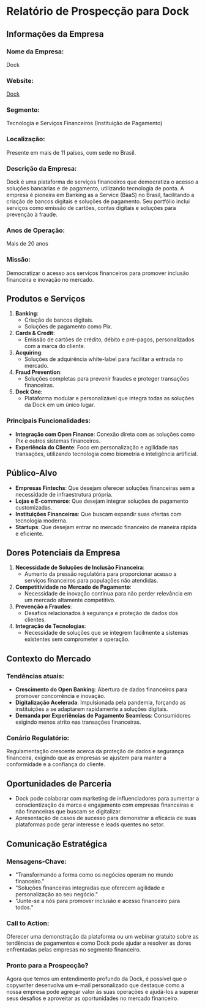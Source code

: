 # Relatório de Prospecção para Dock

## Informações da Empresa

### Nome da Empresa: 
Dock

### Website:
[Dock](https://dock.tech/en/)

### Segmento: 
Tecnologia e Serviços Financeiros (Instituição de Pagamento)

### Localização:
Presente em mais de 11 países, com sede no Brasil.

### Descrição da Empresa:
Dock é uma plataforma de serviços financeiros que democratiza o acesso a soluções bancárias e de pagamento, utilizando tecnologia de ponta. A empresa é pioneira em Banking as a Service (BaaS) no Brasil, facilitando a criação de bancos digitais e soluções de pagamento. Seu portfólio inclui serviços como emissão de cartões, contas digitais e soluções para prevenção à fraude.

### Anos de Operação:
Mais de 20 anos

### Missão:
Democratizar o acesso aos serviços financeiros para promover inclusão financeira e inovação no mercado.

## Produtos e Serviços
1. **Banking**:
   - Criação de bancos digitais.
   - Soluções de pagamento como Pix.
2. **Cards & Credit**:
   - Emissão de cartões de crédito, débito e pré-pagos, personalizados com a marca do cliente.
3. **Acquiring**:
   - Soluções de adquirência white-label para facilitar a entrada no mercado.
4. **Fraud Prevention**:
   - Soluções completas para prevenir fraudes e proteger transações financeiras.
5. **Dock One**:
   - Plataforma modular e personalizável que integra todas as soluções da Dock em um único lugar.

### Principais Funcionalidades:
- **Integração com Open Finance**: Conexão direta com as soluções como Pix e outros sistemas financeiros.
- **Experiência do Cliente**: Foco em personalização e agilidade nas transações, utilizando tecnologia como biometria e inteligência artificial.

## Público-Alvo
- **Empresas Fintechs**: Que desejam oferecer soluções financeiras sem a necessidade de infraestrutura própria.
- **Lojas e E-commerce**: Que desejam integrar soluções de pagamento customizadas.
- **Instituições Financeiras**: Que buscam expandir suas ofertas com tecnologia moderna.
- **Startups**: Que desejam entrar no mercado financeiro de maneira rápida e eficiente.

## Dores Potenciais da Empresa
1. **Necessidade de Soluções de Inclusão Financeira**:
   - Aumento da pressão regulatória para proporcionar acesso a serviços financeiros para populações não atendidas.
2. **Competitividade no Mercado de Pagamento**:
   - Necessidade de inovação contínua para não perder relevância em um mercado altamente competitivo.
3. **Prevenção a Fraudes**:
   - Desafios relacionados à segurança e proteção de dados dos clientes.
4. **Integração de Tecnologias**:
   - Necessidade de soluções que se integrem facilmente a sistemas existentes sem comprometer a operação.

## Contexto do Mercado
### Tendências atuais:
- **Crescimento do Open Banking**: Abertura de dados financeiros para promover concorrência e inovação.
- **Digitalização Acelerada**: Impulsionada pela pandemia, forçando as instituições a se adaptarem rapidamente a soluções digitais.
- **Demanda por Experiências de Pagamento Seamless**: Consumidores exigindo menos atrito nas transações financeiras.

### Cenário Regulatório:
Regulamentação crescente acerca da proteção de dados e segurança financeira, exigindo que as empresas se ajustem para manter a conformidade e a confiança do cliente.

## Oportunidades de Parceria
- Dock pode colaborar com marketing de influenciadores para aumentar a conscientização da marca e engajamento com empresas financeiras e não financeiras que buscam se digitalizar.
- Apresentação de casos de sucesso para demonstrar a eficácia de suas plataformas pode gerar interesse e leads quentes no setor.

## Comunicação Estratégica
### Mensagens-Chave:
- "Transformando a forma como os negócios operam no mundo financeiro."
- "Soluções financeiras integradas que oferecem agilidade e personalização ao seu negócio."
- "Junte-se a nós para promover inclusão e acesso financeiro para todos."

### Call to Action:
Oferecer uma demonstração da plataforma ou um webinar gratuito sobre as tendências de pagamentos e como Dock pode ajudar a resolver as dores enfrentadas pelas empresas no segmento financeiro.

### Pronto para a Prospecção?
Agora que temos um entendimento profundo da Dock, é possível que o copywriter desenvolva um e-mail personalizado que destaque como a nossa empresa pode agregar valor às suas operações e ajudá-los a superar seus desafios e aproveitar as oportunidades no mercado financeiro.